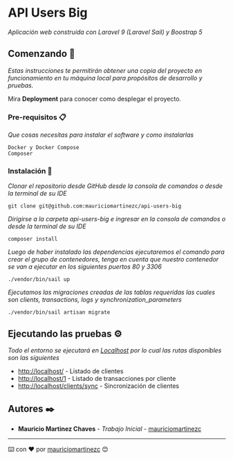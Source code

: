# API Users Big

_Aplicación web construida con Laravel 9 (Laravel Sail) y Boostrap 5_

## Comenzando 🚀

_Estas instrucciones te permitirán obtener una copia del proyecto en funcionamiento en tu máquina local para propósitos de desarrollo y pruebas._

Mira **Deployment** para conocer como desplegar el proyecto.


### Pre-requisitos 📋

_Que cosas necesitas para instalar el software y como instalarlas_

```
Docker y Docker Compose
Composer
```

### Instalación 🔧

_Clonar el repositorio desde GitHub desde la consola de comandos o desde la terminal de su IDE_
```
git clone git@github.com:mauriciomartinezc/api-users-big
```

_Dirigirse a la carpeta api-users-big e ingresar en la consola de comandos o desde la terminal de su IDE_
```
composer install
```

_Luego de haber instalado las dependencias ejecutaremos el comando para crear el grupo de contenedores, tenga en cuenta que nuestro contenedor se van a ejecutar en los siguientes puertos 80 y 3306_
```
./vendor/bin/sail up
```

_Ejecutamos las migraciones creadas de las tablas requeridas las cuales son clients, transactions, logs y synchronization_parameters_
```
./vendor/bin/sail artisan migrate
```

## Ejecutando las pruebas ⚙️

_Todo el entorno se ejecutará en [Localhost](http://localhost/) por lo cual las rutas disponibles son las siguientes_

* [http://localhost/](http://localhost/) - Listado de clientes
* [http://localhost/1](http://localhost/1) - Listado de transacciones por cliente
* [http://localhost/clients/sync](http://localhost/clients/sync) - Sincronización de clientes

## Autores ✒️

* **Mauricio Martinez Chaves** - *Trabajo Inicial* - [mauriciomartinezc](https://github.com/mauriciomartinezc)
---
⌨️ con ❤️ por [mauriciomartinezc](https://github.com/mauriciomartinezc) 😊
